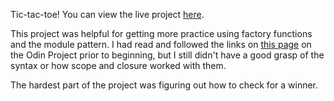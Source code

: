 Tic-tac-toe! You can view the live project [here](https://xewar.github.io/tic-tac-toe/).

This project was helpful for getting more practice using factory functions and the module pattern. I had read and followed the links on [this page](https://www.theodinproject.com/paths/full-stack-javascript/courses/javascript/lessons/factory-functions-and-the-module-pattern) on the Odin Project prior to beginning, but I still didn't have a good grasp of the syntax or how scope and closure worked with them.

The hardest part of the project was figuring out how to check for a winner.

